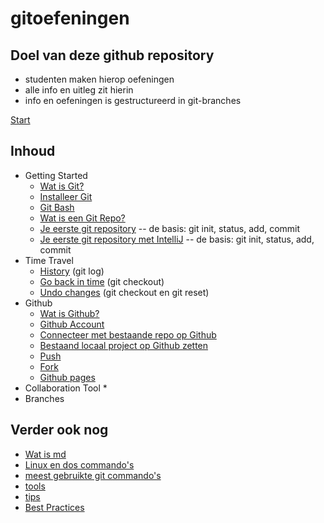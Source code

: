 # gitoefeningen

## Doel van deze github repository

* studenten maken hierop oefeningen
* alle info en uitleg zit hierin
* info en oefeningen is gestructureerd in git-branches

[Start](01_getting_started/01_wat_is_git.md)

## Inhoud

* Getting Started
    * [Wat is Git?](01_getting_started/01_wat_is_git.md)
    * [Installeer Git](01_getting_started/02_installeer_git.md)
    * [Git Bash](01_getting_started/03_git_bash.md)
    * [Wat is een Git Repo?](01_getting_started/04_wat_is_een_git_repo.md)
    * [Je eerste git repository](01_getting_started/05_git_basis_met_git_bash.md) -- de basis: git init, status, add, commit
    * [Je eerste git repository met IntelliJ](01_getting_started/06_git_basis_met_intellij.md) -- de basis: git init, status, add, commit 
* Time Travel
    * [History](02_time_travel/01_history.md) (git log)
    * [Go back in time](02_time_travel/02_go_back_in_time.md) (git checkout)
    * [Undo changes](02_time_travel/03_undo_changes.md) (git checkout en git reset)
* Github
    * [Wat is Github?](03_github/01_wat_is_github.md)
    * [Github Account](03_github/02_github_account.md)
    * [Connecteer met bestaande repo op Github](03_github/03_connect_with_existing_github_repo.md)
    * [Bestaand locaal project op Github zetten](03_github/04_connect_existing_local_repo.md)
    * [Push](03_github/05_push.md)
    * [Fork](03_github/06_fork.md)
    * [Github pages](03_github/07_github_pages.md)
* Collaboration Tool
    * 
* Branches

## Verder ook nog

* [Wat is md](999_allerlei/wat_is_md.md)
* [Linux en dos commando's](999_allerlei/linux_en_dos_commandos.md)
* [meest gebruikte git commando's](999_allerlei/git_commandos.md)
* [tools](999_allerlei/tools.md)
* [tips](999_allerlei/tips.md)
* [Best Practices](999_allerlei/best_practices.md)